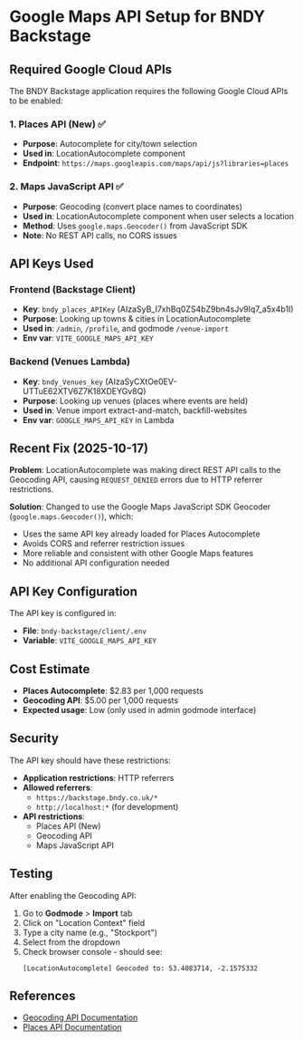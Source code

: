 # Google Maps API Setup for BNDY Backstage

## Required Google Cloud APIs

The BNDY Backstage application requires the following Google Cloud APIs to be enabled:

### 1. **Places API (New)** ✅
- **Purpose**: Autocomplete for city/town selection
- **Used in**: LocationAutocomplete component
- **Endpoint**: `https://maps.googleapis.com/maps/api/js?libraries=places`

### 2. **Maps JavaScript API** ✅
- **Purpose**: Geocoding (convert place names to coordinates)
- **Used in**: LocationAutocomplete component when user selects a location
- **Method**: Uses `google.maps.Geocoder()` from JavaScript SDK
- **Note**: No REST API calls, no CORS issues

## API Keys Used

### Frontend (Backstage Client)
- **Key**: `bndy_places_APIKey` (AIzaSyB_I7xhBq0ZS4bZ9bn4sJv9Iq7_a5x4b1I)
- **Purpose**: Looking up towns & cities in LocationAutocomplete
- **Used in**: `/admin`, `/profile`, and godmode `/venue-import`
- **Env var**: `VITE_GOOGLE_MAPS_API_KEY`

### Backend (Venues Lambda)
- **Key**: `bndy_Venues_key` (AIzaSyCXtOe0EV-UTTuE62XTV6Z7K18XDEYGv8Q)
- **Purpose**: Looking up venues (places where events are held)
- **Used in**: Venue import extract-and-match, backfill-websites
- **Env var**: `GOOGLE_MAPS_API_KEY` in Lambda

## Recent Fix (2025-10-17)

**Problem**: LocationAutocomplete was making direct REST API calls to the Geocoding API, causing `REQUEST_DENIED` errors due to HTTP referrer restrictions.

**Solution**: Changed to use the Google Maps JavaScript SDK Geocoder (`google.maps.Geocoder()`), which:
- Uses the same API key already loaded for Places Autocomplete
- Avoids CORS and referrer restriction issues
- More reliable and consistent with other Google Maps features
- No additional API configuration needed

## API Key Configuration

The API key is configured in:
- **File**: `bndy-backstage/client/.env`
- **Variable**: `VITE_GOOGLE_MAPS_API_KEY`

## Cost Estimate

- **Places Autocomplete**: $2.83 per 1,000 requests
- **Geocoding API**: $5.00 per 1,000 requests
- **Expected usage**: Low (only used in admin godmode interface)

## Security

The API key should have these restrictions:
- **Application restrictions**: HTTP referrers
- **Allowed referrers**:
  - `https://backstage.bndy.co.uk/*`
  - `http://localhost:*` (for development)
- **API restrictions**:
  - Places API (New)
  - Geocoding API
  - Maps JavaScript API

## Testing

After enabling the Geocoding API:

1. Go to **Godmode** > **Import** tab
2. Click on "Location Context" field
3. Type a city name (e.g., "Stockport")
4. Select from the dropdown
5. Check browser console - should see:
   ```
   [LocationAutocomplete] Geocoded to: 53.4083714, -2.1575332
   ```

## References

- [Geocoding API Documentation](https://developers.google.com/maps/documentation/geocoding/overview)
- [Places API Documentation](https://developers.google.com/maps/documentation/places/web-service/overview)

